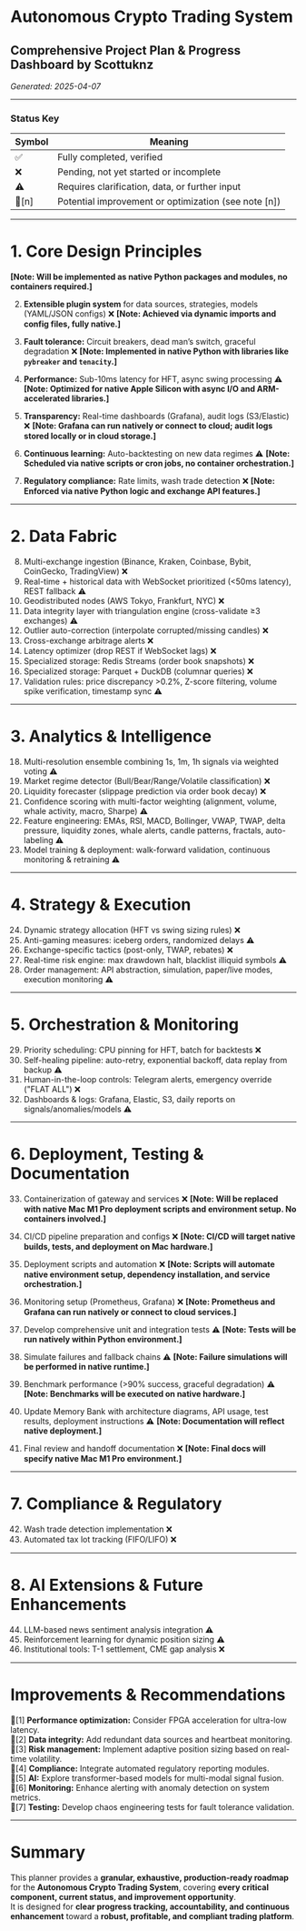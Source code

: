 # Autonomous Crypto Trading System  
## Comprehensive Project Plan & Progress Dashboard by Scottuknz
*Generated: 2025-04-07*

---

### Status Key

| Symbol | Meaning                                                   |
|---------|-----------------------------------------------------------|
| ✅      | Fully completed, verified                                 |
| ❌      | Pending, not yet started or incomplete                    |
| ⚠️      | Requires clarification, data, or further input            |
| 🔷[n]   | Potential improvement or optimization (see note [n])      |

---

# 1. Core Design Principles


**[Note: Will be implemented as native Python packages and modules, no containers required.]**

2. **Extensible plugin system** for data sources, strategies, models (YAML/JSON configs) ❌
**[Note: Achieved via dynamic imports and config files, fully native.]**

3. **Fault tolerance:** Circuit breakers, dead man’s switch, graceful degradation ❌
**[Note: Implemented in native Python with libraries like `pybreaker` and `tenacity`.]**

4. **Performance:** Sub-10ms latency for HFT, async swing processing ⚠️
**[Note: Optimized for native Apple Silicon with async I/O and ARM-accelerated libraries.]**

5. **Transparency:** Real-time dashboards (Grafana), audit logs (S3/Elastic) ❌
**[Note: Grafana can run natively or connect to cloud; audit logs stored locally or in cloud storage.]**

6. **Continuous learning:** Auto-backtesting on new data regimes ⚠️
**[Note: Scheduled via native scripts or cron jobs, no container orchestration.]**

7. **Regulatory compliance:** Rate limits, wash trade detection ❌
**[Note: Enforced via native Python logic and exchange API features.]**

---

# 2. Data Fabric

8. Multi-exchange ingestion (Binance, Kraken, Coinbase, Bybit, CoinGecko, TradingView) ❌  
9. Real-time + historical data with WebSocket prioritized (<50ms latency), REST fallback ⚠️  
10. Geodistributed nodes (AWS Tokyo, Frankfurt, NYC) ❌  
11. Data integrity layer with triangulation engine (cross-validate ≥3 exchanges) ⚠️  
12. Outlier auto-correction (interpolate corrupted/missing candles) ❌  
13. Cross-exchange arbitrage alerts ❌  
14. Latency optimizer (drop REST if WebSocket lags) ❌  
15. Specialized storage: Redis Streams (order book snapshots) ❌  
16. Specialized storage: Parquet + DuckDB (columnar queries) ❌  
17. Validation rules: price discrepancy >0.2%, Z-score filtering, volume spike verification, timestamp sync ⚠️  

---

# 3. Analytics & Intelligence

18. Multi-resolution ensemble combining 1s, 1m, 1h signals via weighted voting ⚠️  
19. Market regime detector (Bull/Bear/Range/Volatile classification) ❌  
20. Liquidity forecaster (slippage prediction via order book decay) ❌  
21. Confidence scoring with multi-factor weighting (alignment, volume, whale activity, macro, Sharpe) ⚠️  
22. Feature engineering: EMAs, RSI, MACD, Bollinger, VWAP, TWAP, delta pressure, liquidity zones, whale alerts, candle patterns, fractals, auto-labeling ⚠️  
23. Model training & deployment: walk-forward validation, continuous monitoring & retraining ⚠️  

---

# 4. Strategy & Execution

24. Dynamic strategy allocation (HFT vs swing sizing rules) ❌  
25. Anti-gaming measures: iceberg orders, randomized delays ⚠️  
26. Exchange-specific tactics (post-only, TWAP, rebates) ❌  
27. Real-time risk engine: max drawdown halt, blacklist illiquid symbols ⚠️  
28. Order management: API abstraction, simulation, paper/live modes, execution monitoring ⚠️  

---

# 5. Orchestration & Monitoring

29. Priority scheduling: CPU pinning for HFT, batch for backtests ❌  
30. Self-healing pipeline: auto-retry, exponential backoff, data replay from backup ⚠️  
31. Human-in-the-loop controls: Telegram alerts, emergency override ("FLAT ALL") ❌  
32. Dashboards & logs: Grafana, Elastic, S3, daily reports on signals/anomalies/models ⚠️  

---

# 6. Deployment, Testing & Documentation

33. Containerization of gateway and services ❌
**[Note: Will be replaced with native Mac M1 Pro deployment scripts and environment setup. No containers involved.]**

34. CI/CD pipeline preparation and configs ❌
**[Note: CI/CD will target native builds, tests, and deployment on Mac hardware.]**

35. Deployment scripts and automation ❌
**[Note: Scripts will automate native environment setup, dependency installation, and service orchestration.]**

36. Monitoring setup (Prometheus, Grafana) ❌
**[Note: Prometheus and Grafana can run natively or connect to cloud services.]**

37. Develop comprehensive unit and integration tests ⚠️
**[Note: Tests will be run natively within Python environment.]**

38. Simulate failures and fallback chains ⚠️
**[Note: Failure simulations will be performed in native runtime.]**

39. Benchmark performance (>90% success, graceful degradation) ⚠️
**[Note: Benchmarks will be executed on native hardware.]**

40. Update Memory Bank with architecture diagrams, API usage, test results, deployment instructions ⚠️
**[Note: Documentation will reflect native deployment.]**

41. Final review and handoff documentation ❌
**[Note: Final docs will specify native Mac M1 Pro environment.]**

---

# 7. Compliance & Regulatory

42. Wash trade detection implementation ❌  
43. Automated tax lot tracking (FIFO/LIFO) ❌  

---

# 8. AI Extensions & Future Enhancements

44. LLM-based news sentiment analysis integration ⚠️  
45. Reinforcement learning for dynamic position sizing ⚠️  
46. Institutional tools: T-1 settlement, CME gap analysis ❌  

---

# Improvements & Recommendations

🔷[1] **Performance optimization:** Consider FPGA acceleration for ultra-low latency.  
🔷[2] **Data integrity:** Add redundant data sources and heartbeat monitoring.  
🔷[3] **Risk management:** Implement adaptive position sizing based on real-time volatility.  
🔷[4] **Compliance:** Integrate automated regulatory reporting modules.  
🔷[5] **AI:** Explore transformer-based models for multi-modal signal fusion.  
🔷[6] **Monitoring:** Enhance alerting with anomaly detection on system metrics.  
🔷[7] **Testing:** Develop chaos engineering tests for fault tolerance validation.  

---

# Summary

This planner provides a **granular, exhaustive, production-ready roadmap** for the **Autonomous Crypto Trading System**, covering **every critical component, current status, and improvement opportunity**.  
It is designed for **clear progress tracking, accountability, and continuous enhancement** toward a **robust, profitable, and compliant trading platform**.